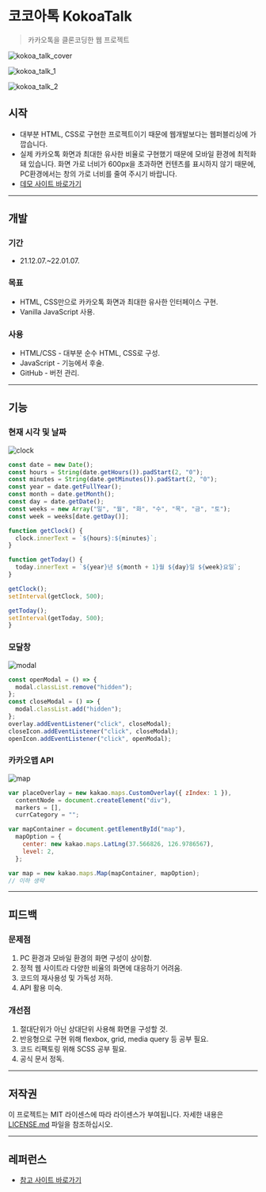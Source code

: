 # 코코아톡 KokoaTalk

> 카카오톡을 클론코딩한 웹 프로젝트

![kokoa_talk_cover](https://user-images.githubusercontent.com/68595933/148503753-b8ce4ad7-90a5-4f7e-89b4-520a91cf2a76.jpg)

![kokoa_talk_1](https://user-images.githubusercontent.com/68595933/189161211-302a85b8-4241-4e3c-8efc-6328e6e09bfe.png)

![kokoa_talk_2](https://user-images.githubusercontent.com/68595933/189161267-b260a98e-36b7-4e17-9e05-6f23af66a30e.png)

## 시작

- 대부분 HTML, CSS로 구현한 프로젝트이기 때문에 웹개발보다는 웹퍼블리싱에 가깝습니다.
- 실제 카카오톡 화면과 최대한 유사한 비율로 구현했기 때문에 모바일 환경에 최적화 돼 있습니다. 화면 가로 너비가 600px을 초과하면 컨텐츠를 표시하지 않기 때문에, PC환경에서는 창의 가로 너비를 줄여 주시기 바랍니다.
- [데모 사이트 바로가기][데모]

---

## 개발

### 기간

- 21.12.07.~22.01.07.

### 목표

- HTML, CSS만으로 카카오톡 화면과 최대한 유사한 인터페이스 구현.
- Vanilla JavaScript 사용.

### 사용

- HTML/CSS - 대부분 순수 HTML, CSS로 구성.
- JavaScript - 기능에서 후술.
- GitHub - 버전 관리.

---

## 기능

### 현재 시각 및 날짜

![clock](https://user-images.githubusercontent.com/68595933/151915109-69130133-01a3-4484-a1df-a18169055b8b.png)

```javascript
const date = new Date();
const hours = String(date.getHours()).padStart(2, "0");
const minutes = String(date.getMinutes()).padStart(2, "0");
const year = date.getFullYear();
const month = date.getMonth();
const day = date.getDate();
const weeks = new Array("일", "월", "화", "수", "목", "금", "토");
const week = weeks[date.getDay()];

function getClock() {
  clock.innerText = `${hours}:${minutes}`;
}

function getToday() {
  today.innerText = `${year}년 ${month + 1}월 ${day}일 ${week}요일`;
}

getClock();
setInterval(getClock, 500);

getToday();
setInterval(getToday, 500);
}
```

### 모달창

![modal](https://user-images.githubusercontent.com/68595933/151915234-63d735fe-9ba5-4928-9e6f-afc9204aff4b.png)

```javascript
const openModal = () => {
  modal.classList.remove("hidden");
};
const closeModal = () => {
  modal.classList.add("hidden");
};
overlay.addEventListener("click", closeModal);
closeIcon.addEventListener("click", closeModal);
openIcon.addEventListener("click", openModal);
```

### 카카오맵 API

![map](https://user-images.githubusercontent.com/68595933/151915385-e3b77b28-76f3-4311-95fb-7ce9d331cf29.png)

```javascript
var placeOverlay = new kakao.maps.CustomOverlay({ zIndex: 1 }),
  contentNode = document.createElement("div"),
  markers = [],
  currCategory = "";

var mapContainer = document.getElementById("map"),
  mapOption = {
    center: new kakao.maps.LatLng(37.566826, 126.9786567),
    level: 2,
  };

var map = new kakao.maps.Map(mapContainer, mapOption);
// 이하 생략
```

---

## 피드백

### 문제점

1. PC 환경과 모바일 환경의 화면 구성이 상이함.
2. 정적 웹 사이트라 다양한 비율의 화면에 대응하기 어려움.
3. 코드의 재사용성 및 가독성 저하.
4. API 활용 미숙.

### 개선점

1. 절대단위가 아닌 상대단위 사용해 화면을 구성할 것.
2. 반응형으로 구현 위해 flexbox, grid, media query 등 공부 필요.
3. 코드 리팩토링 위해 SCSS 공부 필요.
4. 공식 문서 정독.

---

## 저작권

이 프로젝트는 MIT 라이센스에 따라 라이센스가 부여됩니다. 자세한 내용은 [LICENSE.md](LICENSE.md) 파일을 참조하십시오.

---

## 레퍼런스

- [참고 사이트 바로가기][참고]

<!-- 링크 -->

[데모]: (https://shinyelee.github.io/kokoa_talk/)
[참고]: (https://nomadcoders.github.io/kokoa-clone-2020/more.html)

